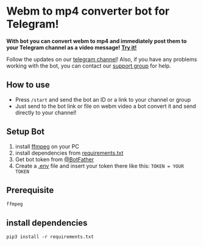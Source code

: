 # Webm to mp4 converter bot for Telegram!
**With bot you can convert webm to mp4 and immediately post them to your Telegram channel as a video message! [Try it!](https://t.me/botfather)**

Follow the updates on our [telegram channel](http://github.com)! 
Also, if you have any problems working with the bot, you can contact our [support group](http://github.com) for help.

## How to use
- Press ```/start``` and send the bot an ID or a link to your channel or group
- Just send to the bot link or file on webm video a bot convert it and send directly to your channel!

## Setup Bot
1. install [ffmpeg](https://www.ffmpeg.org/) on your PC
2. install dependencies from [requirements.txt](https://github.com/4knWnG/WEBMtoMP4-TG/blob/4f5519133b4960f9cb10b7004dd34b12b6a0c7b7/requirements.txt)
3. Get bot token from [@BotFather](https://t.me/botfather)
4. Create a [.env]() file and insert your token there like this:
    ```TOKEN = YOUR TOKEN```

## Prerequisite
    ffmpeg

## install dependencies
    pip3 install -r requirements.txt
